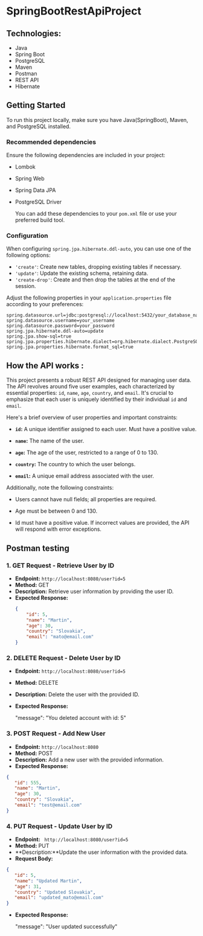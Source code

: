 # SpringBootRestApiProject



## Technologies:
- Java
- Spring Boot
- PostgreSQL
- Maven
- Postman
- REST API
- Hibernate

## Getting Started

To run this project locally, make sure you have Java(SpringBoot), Maven, and PostgreSQL installed.
###  Recommended dependencies
 Ensure the following dependencies are included in your project:
 - Lombok
 - Spring Web
 - Spring Data JPA
 - PostgreSQL Driver

   You can add these dependencies to your `pom.xml` file or use your preferred build tool.

### Configuration

When configuring `spring.jpa.hibernate.ddl-auto`, you can use one of the following options:

- `'create'`: Create new tables, dropping existing tables if necessary.
- `'update'`: Update the existing schema, retaining data.
- `'create-drop'`: Create and then drop the tables at the end of the session.

Adjust the following properties in your `application.properties` file according to your preferences:

```properties
spring.datasource.url=jdbc:postgresql://localhost:5432/your_database_name
spring.datasource.username=your_username
spring.datasource.password=your_password
spring.jpa.hibernate.ddl-auto=update
spring.jpa.show-sql=true
spring.jpa.properties.hibernate.dialect=org.hibernate.dialect.PostgreSQLDialect
spring.jpa.properties.hibernate.format_sql=true
```

## How the API works :

This project presents a robust REST API designed for managing user data. The API revolves around five user examples, each characterized by essential properties: `id`, `name`, `age`, `country`, and `email`. It's crucial to emphasize that each user is uniquely identified by their individual `id` and `email`.

Here's a brief overview of user properties and important constraints:

- **`id`:** A unique identifier assigned to each user. Must have a positive value.

- **`name`:** The name of the user.

- **`age`:** The age of the user, restricted to a range of 0 to 130.

- **`country`:** The country to which the user belongs.

- **`email`:** A unique email address associated with the user.

Additionally, note the following constraints:

- Users cannot have null fields; all properties are required.

- Age must be between 0 and 130.

- Id must have a positive value.
  If incorrect values are provided, the API will respond with error exceptions.

 ## Postman testing
 ### 1. **GET Request - Retrieve User by ID**
- **Endpoint:** `http://localhost:8080/user?id=5`
- **Method:** GET
- **Description:** Retrieve user information by providing the user ID.
- **Expected Response:**
  ```json
  {
      "id": 5,
      "name": "Martin",
      "age": 30,
      "country": "Slovakia",
      "email": "mato@email.com"
  }
 ### 2. **DELETE Request - Delete User by ID**
  - **Endpoint:** `http://localhost:8080/user?id=5`
- **Method:** DELETE
- **Description:** Delete the user with the provided ID.
- **Expected Response:**


    "message": "You deleted account with id: 5"

  
 ### 3. **POST Request - Add New User**
  - **Endpoint:** `http://localhost:8080`
- **Method:** POST
- **Description:** Add a new user with the provided information.
- **Expected Response:**
 ```json
{
    "id": 555,
    "name": "Martin",
    "age": 30,
    "country": "Slovakia",
    "email": "test@email.com"
}
 ```
 ### 4. **PUT Request - Update User by ID**
  - **Endpoint:** ` http://localhost:8080/user?id=5`
- **Method:** PUT
- **Description:**Update the user information with the provided data.
- **Request Body:**
 ```json
{
    "id": 5,
    "name": "Updated Martin",
    "age": 31,
    "country": "Updated Slovakia",
    "email": "updated_mato@email.com"
}
 ```
- **Expected Response:**

    "message": "User updated successfully"


  
